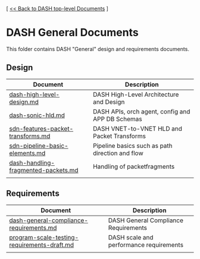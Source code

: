 [ [ << Back to DASH top-level Documents](../README.md#contents) ]

# DASH General Documents

This folder contains DASH "General" design and requirements documents.

## Design

| Document        | Description |
| ----------------| ------------|
| [dash-high-level-design.md](dash-high-level-design.md) | DASH High-Level Architecture and Design |
| [dash-sonic-hld.md](dash-sonic-hld.md) | DASH APIs, orch agent, config and APP DB Schemas |
| [sdn-features-packet-transforms.md](sdn-features-packet-transforms.md) | DASH VNET-to-VNET HLD and Packet Transforms |
| [sdn-pipeline-basic-elements.md](sdn-pipeline-basic-elements.md) | Pipeline basics such as path direction and flow  |
| [dash-handling-fragmented-packets.md](dash-handling-fragmented-packets.md)| Handling of packetfragments             |
|||


## Requirements 

| Document                                               | Description                                |
| ------------------------------------------------------ | ------------------------------------------ |
| [dash-general-compliance-requirements.md](dash-general-compliance-requirements.md) | DASH General Compliance Requirements    |
| [program-scale-testing-requirements-draft.md](program-scale-testing-requirements-draft.md) | DASH scale and performance requirements   |
| | | 